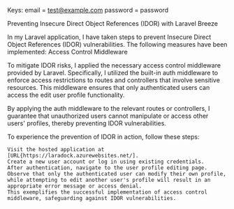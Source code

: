 Keys:
email = test@example.com
password = password

Preventing Insecure Direct Object References (IDOR) with Laravel Breeze

In my Laravel application, I have taken steps to prevent Insecure Direct Object References (IDOR) vulnerabilities. The following measures have been implemented:
Access Control Middleware

To mitigate IDOR risks, I applied the necessary access control middleware provided by Laravel. Specifically, I utilized the built-in auth middleware to enforce access restrictions to routes and controllers that involve sensitive resources. This middleware ensures that only authenticated users can access the edit user profile functionality.

By applying the auth middleware to the relevant routes or controllers, I guarantee that unauthorized users cannot manipulate or access other users' profiles, thereby preventing IDOR vulnerabilities.

To experience the prevention of IDOR in action, follow these steps:

    Visit the hosted application at [URL{https://laradock.azurewebsites.net/].
    Create a new user account or log in using existing credentials.
    After authentication, navigate to the user profile editing page.
    Observe that only the authenticated user can modify their own profile, while attempting to edit another user's profile will result in an appropriate error message or access denial.
    This exemplifies the successful implementation of access control middleware, safeguarding against IDOR vulnerabilities.
